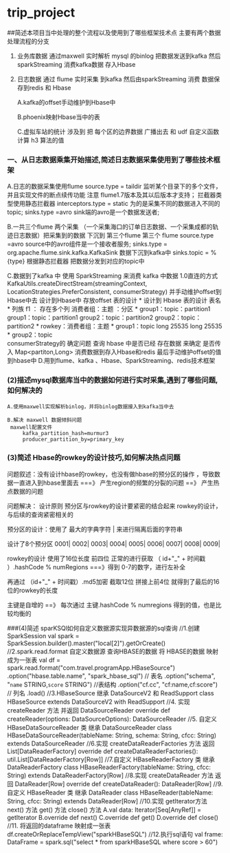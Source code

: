 # trip_project
##简述本项目当中处理的整个流程以及使用到了哪些框架技术点
主要有两个数据处理流程的分支  

 1. 业务库数据 通过maxwell 实时解析 mysql 的binlog 把数据发送到kafka 然后 sparkStreaming 消费kafka数据 存入Hbase  
 
 2. 日志数据 通过 flume 实时采集 到kafka 然后由sparkStreaming 消费 数据保存到redis 和 Hbase   
 
     A.kafka的offset手动维护到Hbase中  
     
     B.phoenix映射Hbase当中的表  
     
     C.虚拟车站的统计 涉及到 把 每个区的边界数据 广播出去 和 udf 自定义函数 计算 h3 算法的值  
     
### 一、从日志数据乘集开始描述,简述日志数据采集使用到了哪些技术框架 

   A.日志的数据采集使用flume source.type = taildir 监听某个目录下的多个文件，并且实现文件的断点续传功能 注意 flume1.7版本及其以后版本才支持；
     拦截器类型使用静态拦截器 interceptors.type = static  为的是采集不同的数据进入不同的topic;
     sinks.type =avro  sink端的avro是一个数据发送者;
     
   B.一共三个flume 两个采集 （一个采集海口的订单日志数据、一个采集成都的轨迹日志数据）把采集到的数据 下沉到 第三个flume 
     第三个 flume source.type =avro  source中的avro组件是一个接收者服务;
           sinks.type = org.apache.flume.sink.kafka.KafkaSink 数据下沉到kafka中
           sinks.topic = %{type} 根据静态拦截器 把数据分发到对应的topic中
    
   C.数据到了kafka 中 
     使用 SparkStreaming 来消费 kafka 中数据 1.0直连的方式  
     KafkaUtils.createDirectStream(streamingContext, LocationStrategies.PreferConsistent, consumerStrategy)
     并手动维护offset到Hbase中去
     设计到Hbase中 存放offset 表的设计 
          * 设计到 Hbase 表的设计   表名
          * 列族 f1 ：          存在多个列  消费者组：主题 ：分区
          *                    group1：topic：partition1     group1：topic：partition1   group2：topic：partition2     group2：topic：partition2
          * rowkey：消费者组：主题
          * group1：topic         long 25535                  long 25535
          * group2：topic  
     consumerStrategy的 确定问题  查询 hbase 中是否已经 存在数据 来确定 是否传入 Map<partiton,Long>
     消费数据到存入Hbase和redis 最后手动维护offset的值到hbase中
   D.用到flume、kafka 、Hbase、SparkStreaming、redis技术框架 
### (2)描述mysql数据库当中的数据如何进行实时采集,遇到了哪些问题,如何解决的  

    A.使用maxwell实现解析binlog，并将binlog数据接入到kafka当中去  
    
    B.解决 maxwell 数据倾斜问题 
     maxwell配置文件
         kafka_partition_hash=murmur3
         producer_partition_by=primary_key  
         
### (3)简述 Hbase的rowkey的设计技巧,如何解决热点问题
  问题叙述：没有设计hbase的rowkey，也没有做hbase的预分区的操作 ，导致数据一直进入到hbase里面去 ===》 产生region的频繁的分裂的问题 ==》 产生热点数据的问题  
  
  问题解决：
       设计原则 预分区与rowkey的设计要紧密的结合起来  rowkey的设计，与后续的查询紧密相关的  
         
  预分区的设计：使用了 最大的字典字符 | 来进行隔离后面的字符串  
  
  设计了8个预分区 0001| 0002| 0003| 0004| 0005| 0006| 0007| 0008| 0009|  
  
  rowkey的设计 使用了16位长度 前四位 正常的进行获取 （ id+"_" + 时间戳 ）.hashCode % numRegions ===》得到 0-7的数字，进行左补全  
    
  再通过 （id+"_" + 时间戳）.md5加密 截取12位 拼接上前4位 就得到了最后的16位的rowkey的长度  
  
  主键是自增的 ==》 每次通过 主键.hashCode % numregions 得到的值，也是比较均衡的  
  

###(4)简述 sparKSQl如何自定义数据源实现异数据源的sql查询
 //1.创建SparkSession
 val spark = SparkSession.builder().master("local[2]").getOrCreate()
 //2.spark.read.format 自定义数据源  查询HBASE的数据 将 HBASE的数据 映射成为一张表
 val df = spark.read.format("com.travel.programApp.HBaseSource") 
      .option("hbase.table.name", "spark_hbase_sql")  // 表名
      .option("schema", "`name` STRING,`score` STRING") //表结构
      .option("cf.cc", "cf:name,cf:score") // 列名
      .load() 
 //3.HBaseSource 继承 DataSourceV2 和 ReadSupport 
 class HBaseSource extends DataSourceV2 with ReadSupport
 //4. 实现 createReader 方法 并返回 DataSourceReader 
 override def createReader(options: DataSourceOptions): DataSourceReader 
 //5. 自定义 HBaseDataSourceReader 类 继承 DataSourceReader 
 class HBaseDataSourceReader(tableName: String, schema: String, cfcc: String) extends DataSourceReader 
 //6.实现 createDataReaderFactories 方法 返回 List[DataReaderFactory]
 override def createDataReaderFactories(): util.List[DataReaderFactory[Row]] 
 //7.自定义 HBaseReaderFactory 类 继承 DataReaderFactory 
 class HBaseReaderFactory(tableName: String, cfcc: String) extends DataReaderFactory[Row]
 //8.实现 createDataReader 方法 返回 DataReader[Row]
 override def createDataReader(): DataReader[Row]
 //9.自定义 HBaseReader 类 继承 DataReader 
 class HBaseReader(tableName: String, cfcc: String) extends DataReader[Row]
 //10.实现 getIterator方法 next() 方法 get() 方法 close() 方法
   A.val data: Iterator[Seq[AnyRef]] = getIterator
   B.override def next()
   C.override def get()
   D.override def close()
 //11. 将返回的dataframe 映射成一张表
  df.createOrReplaceTempView("sparkHBaseSQL")
 //12.执行sql语句
 val frame: DataFrame = spark.sql("select * from sparkHBaseSQL where score > 60")
